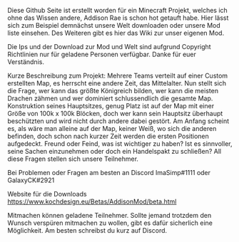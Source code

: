Diese Github Seite ist erstellt worden für ein Minecraft Projekt, welches ich ohne das Wissen andere, Addison Rae is schon hot getauft habe. 
Hier lässt sich zum Beispiel demnächst unsere Welt downloaden oder unsere Mod liste einsehen.
Des Weiteren gibt es hier das Wiki zur unser eigenen Mod.

Die Ips und der Download zur Mod und Welt sind aufgrund Copyright Richtlinien nur für geladene Personen verfügbar. Danke für euer Verständnis.

Kurze Beschreibung zum Projekt:
Mehrere Teams verteilt auf einer Custom erstellten Map, es herrscht eine andere Zeit, das Mittelalter. Nun stellt sich die Frage, wer kann das größte Königreich bilden, wer kann die meisten Drachen zähmen und wer dominiert schlussendlich die gesamte Map. 
Konstruktion seines Hauptsitzes, genug Platz ist auf der Map mit einer Größe von 100k x 100k Blöcken, doch wer kann sein Hauptsitz überhaupt beschützten und wird nicht durch andere dabei gestört. Am Anfang scheint es, als wäre man alleine auf der Map, keiner Weiß, wo sich die anderen befinden, doch schon nach kurzer Zeit werden die ersten Positionen aufgedeckt. Freund oder Feind, was ist wichtiger zu haben? Ist es sinnvoller, seine Sachen einzunehmen oder doch ein Handelspakt zu schließen? All diese Fragen stellen sich unsere Teilnehmer.


Bei Problemen oder Fragen am besten an Discord ImaSimp#1111 oder GalaxyCK#2921

Website für die Downloads https://www.kochdesign.eu/Betas/AddisonMod/beta.html

Mitmachen können geladene Teilnehmer. Sollte jemand trotzdem den Wunsch verspüren mitmachen zu wollen, gibt es dafür sicherlich eine Möglichkeit. Am besten schreibst du kurz auf Discord.
